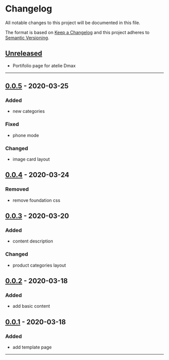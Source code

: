 # Changelog
All notable changes to this project will be documented in this file.

The format is based on [Keep a Changelog][Keep a Changelog] and this project adheres to [Semantic Versioning][Semantic Versioning].

## [Unreleased]
- Portifolio page for atelie Dmax
---
## [0.0.5] - 2020-03-25
### Added
- new categories
### Fixed
- phone mode
### Changed
- image card layout

## [0.0.4] - 2020-03-24
### Removed
- remove foundation css

## [0.0.3] - 2020-03-20
### Added
- content description
### Changed
- product categories layout

## [0.0.2] - 2020-03-18
### Added
- add basic content

## [0.0.1] - 2020-03-18
### Added
- add template page
---

<!-- Links -->
[Keep a Changelog]: https://keepachangelog.com/
[Semantic Versioning]: https://semver.org/

<!-- Versions -->
[Unreleased]: https://github.com/ucavalcante/AtelieDmaxPage/compare/v1.0.0...HEAD
[Released]: https://github.com/ucavalcante/AtelieDmaxPage/releases
[0.0.5]: https://github.com/ucavalcante/AtelieDmaxPage/compare/v0.0.4..v0.0.5
[0.0.4]: https://github.com/ucavalcante/AtelieDmaxPage/compare/v0.0.3..v0.0.4
[0.0.3]: https://github.com/ucavalcante/AtelieDmaxPage/compare/v0.0.2..v0.0.3
[0.0.2]: https://github.com/ucavalcante/AtelieDmaxPage/compare/v0.0.1..v0.0.2
[0.0.1]: https://github.com/ucavalcante/AtelieDmaxPage/releases/v0.0.1